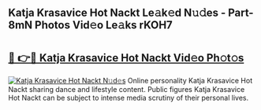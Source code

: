 ## Katja Krasavice Hot Nackt Le𝚊k𝚎d N𝚞𝚍es - Part-8mN Photos Vid𝚎o Le𝚊ks rKOH7

# <h2><a href="http://fb6spt.evod.top/?m=Katja+Krasavice+Hot+Nackt">🔗 👉🔴 Katja Krasavice Hot Nackt Vid𝚎o Ph𝚘t𝚘s</a></h2>

[![Katja Krasavice Hot Nackt N𝚞d𝚎s](https://i.imgur.com/8V9OHl7.gif)](http://fb6spt.evod.top/?m=Katja+Krasavice+Hot+Nackt)
Online personality Katja Krasavice Hot Nackt sharing dance and lifestyle content. Public figures Katja Krasavice Hot Nackt can be subject to intense media scrutiny of their personal lives. 
